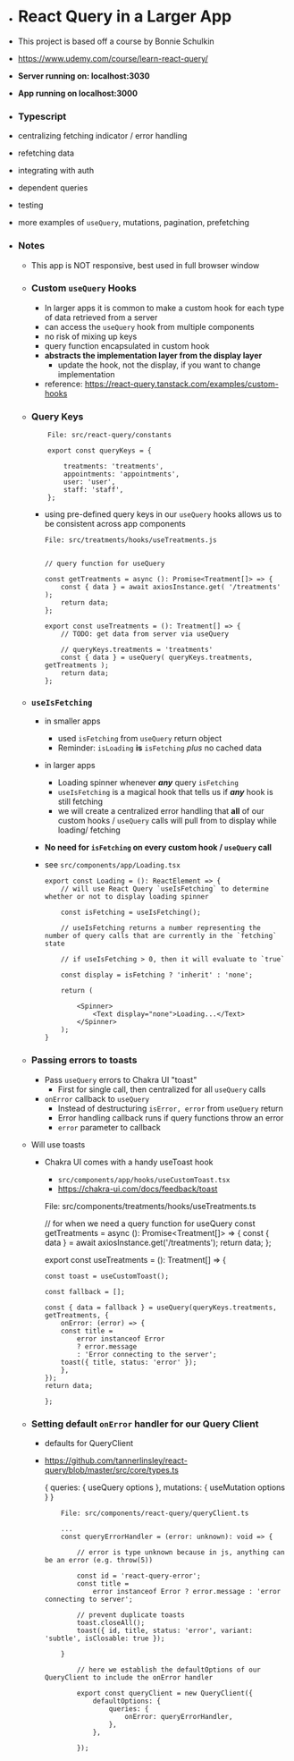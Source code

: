 -   # React Query in a Larger App

-   This project is based off a course by Bonnie Schulkin
-   https://www.udemy.com/course/learn-react-query/

-   **Server running on: localhost:3030**
-   **App running on localhost:3000**
-   ### Typescript
-   centralizing fetching indicator / error handling
-   refetching data
-   integrating with auth
-   dependent queries
-   testing
-   more examples of `useQuery`, mutations, pagination, prefetching

-   ### Notes

    -   This app is NOT responsive, best used in full browser window

    -   ### Custom `useQuery` Hooks

        -   In larger apps it is common to make a custom hook for each type of data retrieved from a server
        -   can access the `useQuery` hook from multiple components
        -   no risk of mixing up keys
        -   query function encapsulated in custom hook
        -   **abstracts the implementation layer from the display layer**
            -   update the hook, not the display, if you want to change implementation
        -   reference: https://react-query.tanstack.com/examples/custom-hooks

    -   ### Query Keys

                File: src/react-query/constants

                export const queryKeys = {

                    treatments: 'treatments',
                    appointments: 'appointments',
                    user: 'user',
                    staff: 'staff',
                };

        -   using pre-defined query keys in our `useQuery` hooks allows us to be consistent across app components

                File: src/treatments/hooks/useTreatments.js


                // query function for useQuery

                const getTreatments = async (): Promise<Treatment[]> => {
                    const { data } = await axiosInstance.get( '/treatments' );
                    return data;
                };

                export const useTreatments = (): Treatment[] => {
                    // TODO: get data from server via useQuery

                    // queryKeys.treatments = 'treatments'
                    const { data } = useQuery( queryKeys.treatments, getTreatments );
                    return data;
                };

    -   ### `useIsFetching`

        -   in smaller apps
            -   used `isFetching` from `useQuery` return object
            -   Reminder: `isLoading` **is** `isFetching` _plus_ no cached data
        -   in larger apps
            -   Loading spinner whenever **_any_** query `isFetching`
            -   `useIsFetching` is a magical hook that tells us if **_any_** hook is still fetching
            -   we will create a centralized error handling that **all** of our custom hooks / `useQuery` calls will pull from to display while loading/ fetching
        -   **No need for `isFetching` on every custom hook / `useQuery` call**
        -   see `src/components/app/Loading.tsx`

                export const Loading = (): ReactElement => {
                    // will use React Query `useIsFetching` to determine whether or not to display loading spinner

                    const isFetching = useIsFetching();

                    // useIsFetching returns a number representing the number of query calls that are currently in the `fetching` state

                    // if useIsFetching > 0, then it will evaluate to `true`

                    const display = isFetching ? 'inherit' : 'none';

                    return (

                        <Spinner>
                            <Text display="none">Loading...</Text>
                        </Spinner>
                    );
                }

    -   ### Passing errors to toasts
        -   Pass `useQuery` errors to Chakra UI "toast"
            -   First for single call, then centralized for all `useQuery` calls
        -   `onError` callback to `useQuery`
            -   Instead of destructuring `isError, error` from `useQuery` return
            -   Error handling callback runs if query functions throw an error
            -   `error` parameter to callback
    -   Will use toasts

        -   Chakra UI comes with a handy useToast hook

            -   `src/components/app/hooks/useCustomToast.tsx`
            -   https://chakra-ui.com/docs/feedback/toast

            File: src/components/treatments/hooks/useTreatments.ts

            // for when we need a query function for useQuery
            const getTreatments = async (): Promise<Treatment[]> => {
            const { data } = await axiosInstance.get('/treatments');
            return data;
            };

            export const useTreatments = (): Treatment[] => {

                const toast = useCustomToast();

                const fallback = [];

                const { data = fallback } = useQuery(queryKeys.treatments, getTreatments, {
                    onError: (error) => {
                    const title =
                        error instanceof Error
                        ? error.message
                        : 'Error connecting to the server';
                    toast({ title, status: 'error' });
                    },
                });
                return data;

                };

    -   ### Setting default `onError` handler for our Query Client

        -   defaults for QueryClient
        -   https://github.com/tannerlinsley/react-query/blob/master/src/core/types.ts

            {
            queries: { useQuery options },
            mutations: { useMutation options }
            }

                    File: src/components/react-query/queryClient.ts

                    ...
                    const queryErrorHandler = (error: unknown): void => {

                        // error is type unknown because in js, anything can be an error (e.g. throw(5))

                        const id = 'react-query-error';
                        const title =
                            error instanceof Error ? error.message : 'error connecting to server';

                        // prevent duplicate toasts
                        toast.closeAll();
                        toast({ id, title, status: 'error', variant: 'subtle', isClosable: true });

                    }

                        // here we establish the defaultOptions of our QueryClient to include the onError handler

                        export const queryClient = new QueryClient({
                            defaultOptions: {
                                queries: {
                                    onError: queryErrorHandler,
                                },
                            },

                        });
